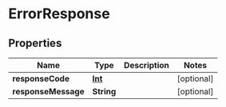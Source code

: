 
# ErrorResponse

## Properties
Name | Type | Description | Notes
------------ | ------------- | ------------- | -------------
**responseCode** | [**Int**](Int.md) |  |  [optional]
**responseMessage** | **String** |  |  [optional]



